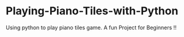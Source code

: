 # Playing-Piano-Tiles-with-Python
Using python to play piano tiles game. A fun Project for Beginners !!

